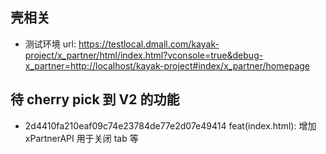 
## 壳相关 

- 测试环境 url: https://testlocal.dmall.com/kayak-project/x_partner/html/index.html?vconsole=true&debug-x_partner=http://localhost/kayak-project#index/x_partner/homepage

## 待 cherry pick 到 V2 的功能
- 2d4410fa210eaf09c74e23784de77e2d07e49414 feat(index.html): 增加 xPartnerAPI 用于关闭 tab 等